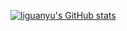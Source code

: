[![liguanyu's GitHub stats](https://github-readme-stats.vercel.app/api?username=liguanyu)](https://github.com/liguanyu/github-readme-stats)
